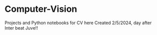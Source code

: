# Computer-Vision
Projects and Python notebooks for CV here
Created 2/5/2024, day after Inter beat Juve!!